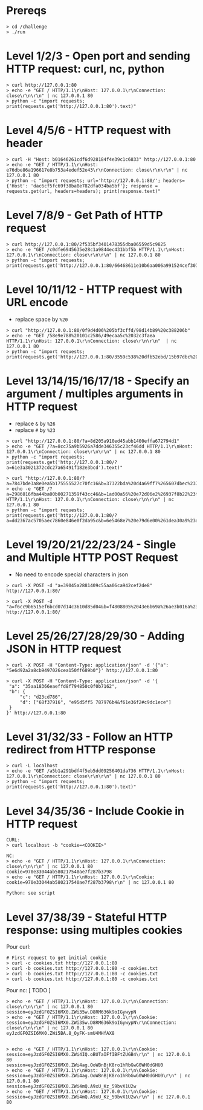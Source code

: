 # Prereqs

```
> cd /challenge
> ./run
```

# Level 1/2/3 - Open port and sending HTTP request: curl, nc, python

```
> curl http://127.0.0.1:80
> echo -e "GET / HTTP/1.1\r\nHost: 127.0.0.1\r\nConnection: close\r\n\r\n" | nc 127.0.0.1 80
> python -c "import requests; print(requests.get('http://127.0.0.1:80').text)"
```

# Level 4/5/6 - HTTP request with header

```
> curl -H "Host: b01646261cdf6d928184f4e39c1c6833" http://127.0.0.1:80
> echo -e "GET / HTTP/1.1\r\nHost: e76dbe86a196617e8b753a4edef52e43\r\nConnection: close\r\n\r\n" | nc 127.0.0.1 80
> python -c "import requests; url='http://127.0.0.1:80/'; headers={'Host': 'dac6cf5fc69f38ba8e782dfa034ba5bf'}; response = requests.get(url, headers=headers); print(response.text)"
```

# Level 7/8/9 - Get Path of HTTP request

```
> curl http://127.0.0.1:80/2f535bf3401478355dba06559d5c9825
> echo -e "GET /c0dfe6945635e28c1a9844ec431bbf5b HTTP/1.1\r\nHost: 127.0.0.1\r\nConnection: close\r\n\r\n" | nc 127.0.0.1 80
> python -c "import requests; print(requests.get('http://127.0.0.1:80/66468611e10b6aa006a991524cef3071').text)"
```
# Level 10/11/12 - HTTP request with URL encode

- replace space by `%20`

```
> curl "http://127.0.0.1:80/0f9d4d06%205bf3cffd/98d14b89%20c388206b"
> echo -e "GET /58e9e788%20101c2586/49ecaa5c%2032c3faea HTTP/1.1\r\nHost: 127.0.0.1\r\nConnection: close\r\n\r\n"  | nc 127.0.0.1 80
> python -c "import requests; print(requests.get('http://127.0.0.1:80/3559c538%20dfb52ebd/15b97dbc%20a6acc600').text)"
```

# Level 13/14/15/16/17/18 - Specify an argument / multiples arguments in HTTP request

- replace `&` by `%26`
- replace `#` by `%23`

```
> curl "http://127.0.0.1:80/?a=8d205a910ed45abb1400effa672794d1"
> echo -e "GET /?a=8cc75a9b5926a7dde346355c23cf46dd HTTP/1.1\r\nHost: 127.0.0.1\r\nConnection: close\r\n\r\n" | nc 127.0.0.1 80
> python -c "import requests; print(requests.get('http://127.0.0.1:80/?a=61e3a3021372cdc27a65491f182e3bcd').text)"

> curl "http://127.0.0.1:80/?a=7847bde3a8e0ea5b175555527c70fc16&b=37322bda%20d4a69ff7%265607dbec%23725ec12e"
> echo -e "GET /?a=2986016fba44ba00b00271359f43cc46&b=1ad00a56%20e72d06e2%26937f8b22%23fd190947 HTTP/1.1\r\nHost: 127.0.0.1\r\nConnection: close\r\n\r\n" | nc 127.0.0.1 80
> python -c "import requests; print(requests.get('http://127.0.0.1:80/?a=dd2367ac5705aec7860e846e0f2da95c&b=6e5468e7%20e79d6e00%261dea30a9%23deb4bd92').text)"
```

# Level 19/20/21/22/23/24 - Single and Multiple HTTP POST Request

- No need to encode special characters in json

```
> curl -X POST -d "a=39045a2881409c55aa06ca942cef2de8" http://127.0.0.1:80/

> curl -X POST -d "a=f6cc9b6515ef6bcd07d14c3610d85d04&b=f4808805%2043e6b69a%26ae3b016a%2354797d2b" http://127.0.0.1:80/
```

# Level 25/26/27/28/29/30 - Adding JSON in HTTP request

```
> curl -X POST -H "Content-Type: application/json" -d '{"a": "5e6d92a2a8cb9497026cea150ff689b0"}' http://127.0.0.1:80

> curl -X POST -H "Content-Type: application/json" -d '{
 "a": "35aa18366eaeffd8f794850c0f0b7162", 
 "b": {
     "c": "d23cd786",
     "d": ["68f37916", "e95d5ff5 787976b4&f61e36f2#c9dc1ece"]
 }
}' http://127.0.0.1:80

```

# Level 31/32/33 - Follow an HTTP redirect from HTTP response

```
> curl -L localhost
> echo -e "GET /a5b1a291bdf4f5eb5dd09256401da736 HTTP/1.1\r\nHost: 127.0.0.1\r\nConnection: close\r\n\r\n" | nc 127.0.0.1 80
> python -c "import requests; print(requests.get('http://127.0.0.1:80').text)"
```

# Level 34/35/36 - Include Cookie in HTTP request

```
CURL:
> curl localhost -b "cookie=<COOKIE>"

NC:
> echo -e "GET / HTTP/1.1\r\nHost: 127.0.0.1\r\nConnection: close\r\n\r\n" | nc 127.0.0.1 80
cookie=970e33044ab580217540ae7f287b3798
> echo -e "GET / HTTP/1.1\r\nHost: 127.0.0.1\r\nCookie: cookie=970e33044ab580217540ae7f287b3798\r\n" | nc 127.0.0.1 80

Python: see script
```

# Level 37/38/39 - Stateful HTTP response: using multiples cookies

Pour curl:

```{sh}
# First request to get initial cookie
> curl -c cookies.txt http://127.0.0.1:80
> curl -b cookies.txt http://127.0.0.1:80 -c cookies.txt
> curl -b cookies.txt http://127.0.0.1:80 -c cookies.txt
> curl -b cookies.txt http://127.0.0.1:80 -c cookies.txt
```

Pour nc: [ TODO ]

```{sh}
> echo -e "GET / HTTP/1.1\r\nHost: 127.0.0.1\r\n\Connection: close\r\n\r\n" | nc 127.0.0.1 80
session=eyJzdGF0ZSI6MX0.ZWi35w.D8RM636k9oIGywypN
> echo -e "GET / HTTP/1.1\r\nHost: 127.0.0.1\r\n\Cookie: session=eyJzdGF0ZSI6MX0.ZWi35w.D8RM636k9oIGywypN\r\nConnection: close\r\n\r\n" | nc 127.0.0.1 80
eyJzdGF0ZSI6MX0.ZWi5BA.8_OyFK-smU4MHfAX8


> echo -e "GET / HTTP/1.1\r\nHost: 127.0.0.1\r\n\Cookie: session=eyJzdGF0ZSI6MX0.ZWi4IQ.oBUTaIFfIBFtZUGB4\r\n" | nc 127.0.0.1 80
session=eyJzdGF0ZSI6MX0.ZWi4ag.OoWBnBjK8ro1hRbGwG0WH0dGHU0
> echo -e "GET / HTTP/1.1\r\nHost: 127.0.0.1\r\n\Cookie: session=eyJzdGF0ZSI6MX0.ZWi4ag.OoWBnBjK8ro1hRbGwG0WH0dGHU0\r\n" | nc 127.0.0.1 80
session=eyJzdGF0ZSI6MX0.ZWi4mQ.A9xU_Kz_59bvX1U2w
> echo -e "GET / HTTP/1.1\r\nHost: 127.0.0.1\r\n\Cookie: session=eyJzdGF0ZSI6MX0.ZWi4mQ.A9xU_Kz_59bvX1U2w\r\n" | nc 127.0.0.1 80
```


